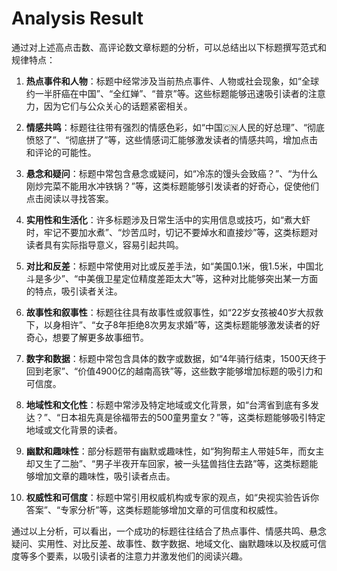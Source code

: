 # Analysis Result

通过对上述高点击数、高评论数文章标题的分析，可以总结出以下标题撰写范式和规律特点：

1. **热点事件和人物**：标题中经常涉及当前热点事件、人物或社会现象，如“全球约一半肝癌在中国”、“全红婵”、“普京”等。这些标题能够迅速吸引读者的注意力，因为它们与公众关心的话题紧密相关。

2. **情感共鸣**：标题往往带有强烈的情感色彩，如“中国🇨🇳人民的好总理”、“彻底愤怒了”、“彻底拼了”等，这些情感词汇能够激发读者的情感共鸣，增加点击和评论的可能性。

3. **悬念和疑问**：标题中常包含悬念或疑问，如“冷冻的馒头会致癌？”、“为什么刚炒完菜不能用水冲铁锅？”等，这类标题能够引发读者的好奇心，促使他们点击阅读以寻找答案。

4. **实用性和生活化**：许多标题涉及日常生活中的实用信息或技巧，如“煮大虾时，牢记不要加水煮”、“炒苦瓜时，切记不要焯水和直接炒”等，这类标题对读者具有实际指导意义，容易引起共鸣。

5. **对比和反差**：标题中常使用对比或反差手法，如“美国0.1米，俄1.5米，中国北斗是多少”、“中美俄卫星定位精度差距太大”等，这种对比能够突出某一方面的特点，吸引读者关注。

6. **故事性和叙事性**：标题往往具有故事性或叙事性，如“22岁女孩被40岁大叔救下，以身相许”、“女子8年拒绝8次男友求婚”等，这类标题能够激发读者的好奇心，想要了解更多故事细节。

7. **数字和数据**：标题中常包含具体的数字或数据，如“4年骑行结束，1500天终于回到老家”、“价值4900亿的越南高铁”等，这些数字能够增加标题的吸引力和可信度。

8. **地域性和文化性**：标题中常涉及特定地域或文化背景，如“台湾省到底有多发达？”、“日本祖先真是徐福带去的500童男童女？”等，这类标题能够吸引特定地域或文化背景的读者。

9. **幽默和趣味性**：部分标题带有幽默或趣味性，如“狗狗帮主人带娃5年，而女主却又生了二胎”、“男子半夜开车回家，被一头猛兽挡住去路”等，这类标题能够增加文章的趣味性，吸引读者点击。

10. **权威性和可信度**：标题中常引用权威机构或专家的观点，如“央视实验告诉你答案”、“专家分析”等，这类标题能够增加文章的可信度和权威性。

通过以上分析，可以看出，一个成功的标题往往结合了热点事件、情感共鸣、悬念疑问、实用性、对比反差、故事性、数字数据、地域文化、幽默趣味以及权威可信度等多个要素，以吸引读者的注意力并激发他们的阅读兴趣。